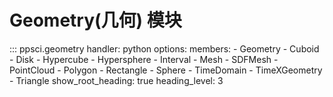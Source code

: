 # Geometry(几何) 模块

::: ppsci.geometry
    handler: python
    options:
      members:
        - Geometry
        - Cuboid
        - Disk
        - Hypercube
        - Hypersphere
        - Interval
        - Mesh
        - SDFMesh
        - PointCloud
        - Polygon
        - Rectangle
        - Sphere
        - TimeDomain
        - TimeXGeometry
        - Triangle
      show_root_heading: true
      heading_level: 3
